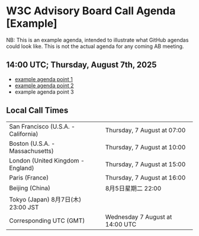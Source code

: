 # W3C Advisory Board Call Agenda [Example]

NB: This is an example agenda, intended to illustrate what GitHub agendas could look like. This is not the actual agenda for any coming AB meeting.

## 14:00 UTC; Thursday, August 7th, 2025

* [example agenda point 1](https://github.com/w3c/AB-public/issues/277)
* [example agenda point 2](https://github.com/w3c/AB-public/issues/270)
* example agenda point 3

## Local Call Times

<table>
<tr><td> San Francisco (U.S.A. - California) <td> Thursday, 7 August at 07:00</td></tr>
<tr><td> Boston (U.S.A. - Massachusetts) <td> Thursday, 7 August at 10:00</td></tr>
<tr><td> London (United Kingdom - England) <td> Thursday, 7 August at 15:00</td></tr>
<tr><td> Paris (France) <td> Thursday, 7 August at 16:00</td></tr>
<tr><td> Beijing (China) <td> 8月5日星期二 22:00</td></tr>
<tr><td> Tokyo (Japan) 8月7日(木) 23:00 JST<td> 
<tr><td> Corresponding UTC (GMT) <td> Wednesday 7 August at 14:00 UTC</td></tr>
</table>


